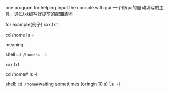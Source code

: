 one program for helping input the console with gui
一个带gui的自动填写的工具，通过txt编写好提前的配置脚本

for example(例子)
xxx.txt

cd /home
ls -l

meaning:

shell
`cd /home`
`ls -l`


xxx.txt

cd /home#
ls -l

shell:
`cd /home`#waiting somettimes (oringin 10 s)
`ls -l`












